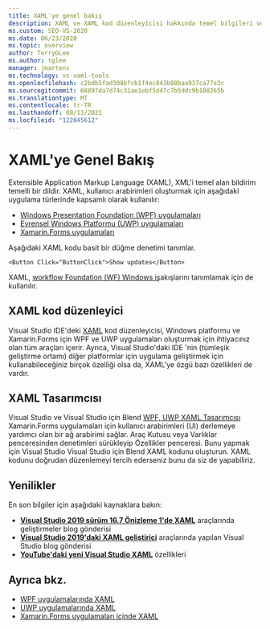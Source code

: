 ```yaml
---
title: XAML'ye genel bakış
description: XAML ve XAML kod düzenleyicisi hakkında temel bilgileri ve XAML Tasarımcısı araçları Visual Studio.
ms.custom: SEO-VS-2020
ms.date: 06/23/2020
ms.topic: overview
author: TerryGLee
ms.author: tglee
manager: jmartens
ms.technology: vs-xaml-tools
ms.openlocfilehash: c2bdb5fad308bfcb1f4ec843b88baa937ca77e3c
ms.sourcegitcommit: 68897da7d74c31ae1ebf5d47c7b5ddc9b108265b
ms.translationtype: MT
ms.contentlocale: tr-TR
ms.lasthandoff: 08/13/2021
ms.locfileid: "122045612"
---
```

# <a name="overview-of-xaml"></a>XAML'ye Genel Bakış

Extensible Application Markup Language (XAML), XML'i temel alan bildirim temelli bir dildir. XAML, kullanıcı arabirimleri oluşturmak için aşağıdaki uygulama türlerinde kapsamlı olarak kullanılır:

- [Windows Presentation Foundation (WPF) uygulamaları](/dotnet/framework/wpf/advanced/xaml-in-wpf)
- [Evrensel Windows Platformu (UWP) uygulamaları](/windows/uwp/xaml-platform/xaml-overview)
- [Xamarin.Forms uygulamaları](/xamarin/xamarin-forms/xaml/)

Aşağıdaki XAML kodu basit bir düğme denetimi tanımlar.

```xaml
<Button Click="ButtonClick">Show updates</Button>
```

XAML, [workflow Foundation (WF) Windows iş](/dotnet/framework/windows-workflow-foundation/serializing-workflows-and-activities-to-and-from-xaml)akışlarını tanımlamak için de kullanılır.

## <a name="xaml-code-editor"></a>XAML kod düzenleyici

Visual Studio IDE'deki [XAML](xaml-code-editor.md) kod düzenleyicisi, Windows platformu ve Xamarin.Forms için WPF ve UWP uygulamaları oluşturmak için ihtiyacınız olan tüm araçları içerir. Ayrıca, Visual Studio'daki IDE 'nin (tümleşik geliştirme ortamı) diğer platformlar için uygulama geliştirmek için kullanabileceğiniz birçok özelliği olsa da, XAML'ye özgü bazı özellikleri de vardır.

## <a name="xaml-designer"></a>XAML Tasarımcısı

Visual Studio ve Visual Studio için Blend [WPF, UWP XAML Tasarımcısı](creating-a-ui-by-using-xaml-designer-in-visual-studio.md) Xamarin.Forms uygulamaları için kullanıcı arabirimleri (UI) derlemeye yardımcı olan bir ağ arabirimi sağlar. Araç Kutusu veya Varlıklar penceresinden denetimleri sürükleyip Özellikler penceresi. Bunu yapmak için Visual Studio Visual Studio için Blend XAML kodunu oluşturun. XAML kodunu doğrudan düzenlemeyi tercih ederseniz bunu da siz de yapabiliriz.

## <a name="whats-new"></a>Yenilikler

En son bilgiler için aşağıdaki kaynaklara bakın:

- **[Visual Studio 2019 sürüm 16.7 Önizleme 1'de XAML](https://devblogs.microsoft.com/visualstudio/improvements-to-xaml-tooling-in-visual-studio-2019-version-16-7-preview-1/)** araçlarında geliştirmeler blog gönderisi
- **[Visual Studio 2019'daki XAML geliştirici](https://devblogs.microsoft.com/visualstudio/whats-new-in-xaml-developer-tools-in-visual-studio-2019-for-wpf-uwp/)** araçlarında yapılan Visual Studio blog gönderisi
- **[YouTube'daki yeni Visual Studio XAML](https://youtu.be/yI9OyA4ZM2E)** özellikleri

## <a name="see-also"></a>Ayrıca bkz.

- [WPF uygulamalarında XAML](/dotnet/framework/wpf/advanced/xaml-in-wpf)
- [UWP uygulamalarında XAML](/windows/uwp/xaml-platform/xaml-overview)
- [Xamarin.Forms uygulamaları içinde XAML](/xamarin/xamarin-forms/xaml/)
